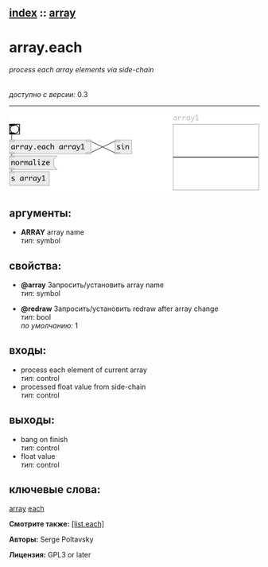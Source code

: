 [index](index.html) :: [array](category_array.html)
---

# array.each

###### process each array elements via side-chain

*доступно с версии:* 0.3

---




[![example](../examples/img/array.each.jpg)](../examples/pd/array.each.pd)



## аргументы:

* **ARRAY**
array name<br>
_тип:_ symbol<br>





## свойства:

* **@array** 
Запросить/установить array name<br>
_тип:_ symbol<br>

* **@redraw** 
Запросить/установить redraw after array change<br>
_тип:_ bool<br>
_по умолчанию:_ 1<br>



## входы:

* process each element of current array<br>
_тип:_ control
* processed float value from side-chain<br>
_тип:_ control



## выходы:

* bang on finish<br>
_тип:_ control
* float value<br>
_тип:_ control



## ключевые слова:

[array](keywords/array.html)
[each](keywords/each.html)



**Смотрите также:**
[\[list.each\]](list.each.html)




**Авторы:** Serge Poltavsky




**Лицензия:** GPL3 or later





